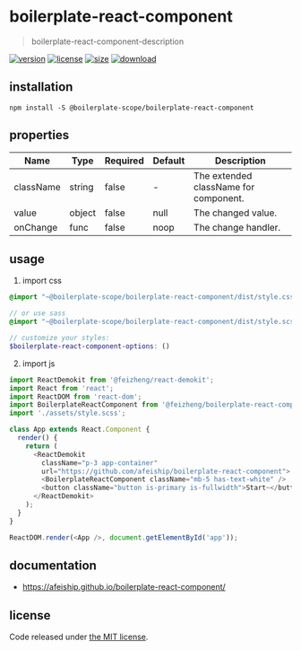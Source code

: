 # boilerplate-react-component
> boilerplate-react-component-description

[![version][version-image]][version-url]
[![license][license-image]][license-url]
[![size][size-image]][size-url]
[![download][download-image]][download-url]

## installation
```shell
npm install -S @boilerplate-scope/boilerplate-react-component
```

## properties
| Name      | Type   | Required | Default | Description                           |
| --------- | ------ | -------- | ------- | ------------------------------------- |
| className | string | false    | -       | The extended className for component. |
| value     | object | false    | null    | The changed value.                    |
| onChange  | func   | false    | noop    | The change handler.                   |


## usage
1. import css
  ```scss
  @import "~@boilerplate-scope/boilerplate-react-component/dist/style.css";

  // or use sass
  @import "~@boilerplate-scope/boilerplate-react-component/dist/style.scss";

  // customize your styles:
  $boilerplate-react-component-options: ()
  ```
2. import js
  ```js
  import ReactDemokit from '@feizheng/react-demokit';
  import React from 'react';
  import ReactDOM from 'react-dom';
  import BoilerplateReactComponent from '@feizheng/boilerplate-react-component';
  import './assets/style.scss';

  class App extends React.Component {
    render() {
      return (
        <ReactDemokit
          className="p-3 app-container"
          url="https://github.com/afeiship/boilerplate-react-component">
          <BoilerplateReactComponent className="mb-5 has-text-white" />
          <button className="button is-primary is-fullwidth">Start~</button>
        </ReactDemokit>
      );
    }
  }

  ReactDOM.render(<App />, document.getElementById('app'));

  ```

## documentation
- https://afeiship.github.io/boilerplate-react-component/


## license
Code released under [the MIT license](https://github.com/afeiship/boilerplate-react-component/blob/master/LICENSE.txt).

[version-image]: https://img.shields.io/npm/v/@feizheng/boilerplate-react-component
[version-url]: https://npmjs.org/package/@feizheng/boilerplate-react-component

[license-image]: https://img.shields.io/npm/l/@feizheng/boilerplate-react-component
[license-url]: https://github.com/afeiship/boilerplate-react-component/blob/master/LICENSE.txt

[size-image]: https://img.shields.io/bundlephobia/minzip/@feizheng/boilerplate-react-component
[size-url]: https://github.com/afeiship/boilerplate-react-component/blob/master/dist/boilerplate-react-component.min.js

[download-image]: https://img.shields.io/npm/dm/@feizheng/boilerplate-react-component
[download-url]: https://www.npmjs.com/package/@feizheng/boilerplate-react-component
